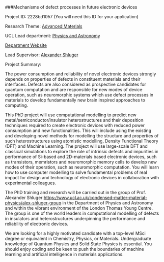 ###Mechanisms of defect processes in future electronic devices

Project ID: 2228bd1057
(You will need this ID for your application)

Research Theme: [Advanced Materials](../themes/advanced-materials.md)

UCL Lead department: [Physics and Astronomy](../departments/physics-and-astronomy.md)

[Department Website](https://www.ucl.ac.uk/physics-astronomy)

Lead Supervisor: [Alexander Shluger](https://iris.ucl.ac.uk/iris/browse/profile?upi=ASHLU39)

Project Summary:

The power consumption and reliability of novel electronic devices strongly depends on properties of defects in constituent materials and their interfaces. Defects are also considered as prospective candidates for quantum computation and are responsible for new modes of device operation, such as neuromorphic systems which use defect processes in materials to develop fundamentally new brain inspired approaches to computing.
 
 This PhD project will use computational modelling to predict new metal/semiconductor/insulator heterostructures and their deposition techniques required to create electronic devices with reduced power consumption and new functionalities. This will include using the existing and developing novel methods for modelling the structure and properties of such heterostructures using atomistic modelling, Density Functional Theory (DFT) and Machine Learning. The project will use large-scale DFT and classical simulations to explore the role of intrinsic defects and impurities in performance of Si-based and 2D-materials based electronic devices, such as transistors, memristors and neuromorphic memory cells to develop new modes of their operation, such as neuromorphic computation. You will learn how to use computer modelling to solve fundamental problems of real impact for design and technology of electronic devices in collaboration with experimental colleagues. 
 
 The PhD training and research will be carried out in the group of Prof. Alexander Shluger https://www.ucl.ac.uk/condensed-matter-material-physics/alex-shluger-group in the Department of Physics and Astronomy and within the vibrant environment of the London Thomas Young Centre. The group is one of the world leaders in computational modelling of defects in insulators and heterostructures underpinning the performance and reliability of electronic devices.
 
 We are looking for a highly motivated candidate with a top-level MSci degree or equivalent in Chemistry, Physics, or Materials. Undergraduate knowledge of Quantum Physics and Solid State Physics is essential. You should enjoy coding and be keen to push the boundaries of machine learning and artificial intelligence in materials applications.